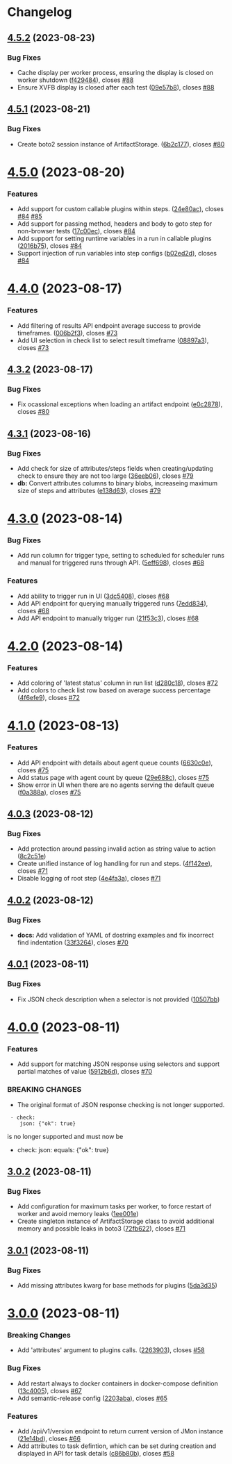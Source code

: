 # Changelog

## [4.5.2](https://gitlab.dockstudios.co.uk/pub/jmon/jmon/compare/v4.5.1...v4.5.2) (2023-08-23)


### Bug Fixes

* Cache display per worker process, ensuring the display is closed on worker shutdown ([f429484](https://gitlab.dockstudios.co.uk/pub/jmon/jmon/commit/f429484d999e73a10758fb873ef16dca89426cb5)), closes [#88](https://gitlab.dockstudios.co.uk/pub/jmon/jmon/issues/88)
* Ensure XVFB display is closed after each test ([09e57b8](https://gitlab.dockstudios.co.uk/pub/jmon/jmon/commit/09e57b893b768405557c2329f328f711029e2b80)), closes [#88](https://gitlab.dockstudios.co.uk/pub/jmon/jmon/issues/88)

## [4.5.1](https://gitlab.dockstudios.co.uk/pub/jmon/jmon/compare/v4.5.0...v4.5.1) (2023-08-21)


### Bug Fixes

* Create boto2 session instance of ArtifactStorage. ([6b2c177](https://gitlab.dockstudios.co.uk/pub/jmon/jmon/commit/6b2c177f72c906a2faa4da18206aeb5a36a3a9a1)), closes [#80](https://gitlab.dockstudios.co.uk/pub/jmon/jmon/issues/80)

# [4.5.0](https://gitlab.dockstudios.co.uk/pub/jmon/jmon/compare/v4.4.0...v4.5.0) (2023-08-20)


### Features

* Add support for custom callable plugins within steps. ([24e80ac](https://gitlab.dockstudios.co.uk/pub/jmon/jmon/commit/24e80ac92175766414dddfe0c9d983b3149a5eb0)), closes [#84](https://gitlab.dockstudios.co.uk/pub/jmon/jmon/issues/84) [#85](https://gitlab.dockstudios.co.uk/pub/jmon/jmon/issues/85)
* Add support for passing method, headers and body to goto step for non-browser tests ([17c00ec](https://gitlab.dockstudios.co.uk/pub/jmon/jmon/commit/17c00ec661ff6b698ddfa8b73e678d1a0d256e39)), closes [#84](https://gitlab.dockstudios.co.uk/pub/jmon/jmon/issues/84)
* Add support for setting runtime variables in a run in callable plugins ([2016b75](https://gitlab.dockstudios.co.uk/pub/jmon/jmon/commit/2016b7513f4a1b7f9b721e5791d1d722a9c24558)), closes [#84](https://gitlab.dockstudios.co.uk/pub/jmon/jmon/issues/84)
* Support injection of run variables into step configs ([b02ed2d](https://gitlab.dockstudios.co.uk/pub/jmon/jmon/commit/b02ed2db4a737611c1588fc60cc9d5d62a6f3994)), closes [#84](https://gitlab.dockstudios.co.uk/pub/jmon/jmon/issues/84)

# [4.4.0](https://gitlab.dockstudios.co.uk/pub/jmon/jmon/compare/v4.3.2...v4.4.0) (2023-08-17)


### Features

* Add filtering of results API endpoint average success to provide timeframes. ([006b2f3](https://gitlab.dockstudios.co.uk/pub/jmon/jmon/commit/006b2f39b74f18db9daad73b461c47c39f5295b5)), closes [#73](https://gitlab.dockstudios.co.uk/pub/jmon/jmon/issues/73)
* Add UI selection in check list to select result timeframe ([08897a3](https://gitlab.dockstudios.co.uk/pub/jmon/jmon/commit/08897a37b86cf7afe4913de1c4cfac38ef50098d)), closes [#73](https://gitlab.dockstudios.co.uk/pub/jmon/jmon/issues/73)

## [4.3.2](https://gitlab.dockstudios.co.uk/pub/jmon/jmon/compare/v4.3.1...v4.3.2) (2023-08-17)


### Bug Fixes

* Fix ocassional exceptions when loading an artifact endpoint ([e0c2878](https://gitlab.dockstudios.co.uk/pub/jmon/jmon/commit/e0c2878b7fad6ad5e4fd524e292cdbef829583d7)), closes [#80](https://gitlab.dockstudios.co.uk/pub/jmon/jmon/issues/80)

## [4.3.1](https://gitlab.dockstudios.co.uk/pub/jmon/jmon/compare/v4.3.0...v4.3.1) (2023-08-16)


### Bug Fixes

* Add check for size of attributes/steps fields when creating/updating check to ensure they are not too large ([36eeb06](https://gitlab.dockstudios.co.uk/pub/jmon/jmon/commit/36eeb0602201207642342052e43e3b3a5782026b)), closes [#79](https://gitlab.dockstudios.co.uk/pub/jmon/jmon/issues/79)
* **db:** Convert attributes columns to binary blobs, increaseing maximum size of steps and attributes ([e138d63](https://gitlab.dockstudios.co.uk/pub/jmon/jmon/commit/e138d63a022569cbd5c0a8d50bdfce85747dad9e)), closes [#79](https://gitlab.dockstudios.co.uk/pub/jmon/jmon/issues/79)

# [4.3.0](https://gitlab.dockstudios.co.uk/pub/jmon/jmon/compare/v4.2.0...v4.3.0) (2023-08-14)


### Bug Fixes

* Add run column for trigger type, setting to scheduled for scheduler runs and manual for triggered runs through API. ([5eff698](https://gitlab.dockstudios.co.uk/pub/jmon/jmon/commit/5eff69852e9f82fc08dbdf212bbd6d0506ef7e91)), closes [#68](https://gitlab.dockstudios.co.uk/pub/jmon/jmon/issues/68)


### Features

* Add ability to trigger run in UI ([3dc5408](https://gitlab.dockstudios.co.uk/pub/jmon/jmon/commit/3dc5408637953e26439cab05894e3a66ecf49844)), closes [#68](https://gitlab.dockstudios.co.uk/pub/jmon/jmon/issues/68)
* Add API endpoint for querying manually triggered runs ([7edd834](https://gitlab.dockstudios.co.uk/pub/jmon/jmon/commit/7edd8349f6ddf7d92ece331ef4dc74a8ad9b5e64)), closes [#68](https://gitlab.dockstudios.co.uk/pub/jmon/jmon/issues/68)
* Add API endpoint to manually trigger run ([21f53c3](https://gitlab.dockstudios.co.uk/pub/jmon/jmon/commit/21f53c30dee7b2f6ec581293e88a345b60592876)), closes [#68](https://gitlab.dockstudios.co.uk/pub/jmon/jmon/issues/68)

# [4.2.0](https://gitlab.dockstudios.co.uk/pub/jmon/jmon/compare/v4.1.0...v4.2.0) (2023-08-14)


### Features

* Add coloring of 'latest status' column in run list ([d280c18](https://gitlab.dockstudios.co.uk/pub/jmon/jmon/commit/d280c18a917fe8000775c190eb1b98cc049c7cfb)), closes [#72](https://gitlab.dockstudios.co.uk/pub/jmon/jmon/issues/72)
* Add colors to check list row based on average success percentage ([4f6efe9](https://gitlab.dockstudios.co.uk/pub/jmon/jmon/commit/4f6efe9cd94e27b3cd5641179628a6007bfc3556)), closes [#72](https://gitlab.dockstudios.co.uk/pub/jmon/jmon/issues/72)

# [4.1.0](https://gitlab.dockstudios.co.uk/pub/jmon/jmon/compare/v4.0.3...v4.1.0) (2023-08-13)


### Features

* Add API endpoint with details about agent queue counts ([6630c0e](https://gitlab.dockstudios.co.uk/pub/jmon/jmon/commit/6630c0ed13c61d7ed63ef2d089d99c17c0d56e32)), closes [#75](https://gitlab.dockstudios.co.uk/pub/jmon/jmon/issues/75)
* Add status page with agent count by queue ([29e688c](https://gitlab.dockstudios.co.uk/pub/jmon/jmon/commit/29e688c2bd434add4c3d0cb5ae53d78b55397f1e)), closes [#75](https://gitlab.dockstudios.co.uk/pub/jmon/jmon/issues/75)
* Show error in UI when there are no agents serving the default queue ([f0a388a](https://gitlab.dockstudios.co.uk/pub/jmon/jmon/commit/f0a388af980ffc11b6f800068da95281f56a6ff2)), closes [#75](https://gitlab.dockstudios.co.uk/pub/jmon/jmon/issues/75)

## [4.0.3](https://gitlab.dockstudios.co.uk/pub/jmon/jmon/compare/v4.0.2...v4.0.3) (2023-08-12)


### Bug Fixes

* Add protection around passing invalid action as string value to action ([8c2c51e](https://gitlab.dockstudios.co.uk/pub/jmon/jmon/commit/8c2c51ee4bfc3f2c2274b68fbfe6a562510d86e4))
* Create unified instance of log handling for run and steps. ([4f142ee](https://gitlab.dockstudios.co.uk/pub/jmon/jmon/commit/4f142eeb22232b4fa4577cc32a01c45054e051fe)), closes [#71](https://gitlab.dockstudios.co.uk/pub/jmon/jmon/issues/71)
* Disable logging of root step ([4e4fa3a](https://gitlab.dockstudios.co.uk/pub/jmon/jmon/commit/4e4fa3aad893be30ede1749789942622717e4d16)), closes [#71](https://gitlab.dockstudios.co.uk/pub/jmon/jmon/issues/71)

## [4.0.2](https://gitlab.dockstudios.co.uk/pub/jmon/jmon/compare/v4.0.1...v4.0.2) (2023-08-12)


### Bug Fixes

* **docs:** Add validation of YAML of dostring examples and fix incorrect find indentation ([33f3264](https://gitlab.dockstudios.co.uk/pub/jmon/jmon/commit/33f326428148a390d27b9bea3f302b79bccba786)), closes [#70](https://gitlab.dockstudios.co.uk/pub/jmon/jmon/issues/70)

## [4.0.1](https://gitlab.dockstudios.co.uk/pub/jmon/jmon/compare/v4.0.0...v4.0.1) (2023-08-11)


### Bug Fixes

* Fix JSON check description when a selector is not provided ([10507bb](https://gitlab.dockstudios.co.uk/pub/jmon/jmon/commit/10507bb0b8ada2e8b4c951c684a2b35f833e9a95))

# [4.0.0](https://gitlab.dockstudios.co.uk/pub/jmon/jmon/compare/v3.0.2...v4.0.0) (2023-08-11)


### Features

* Add support for matching JSON response using selectors and support partial matches of value ([5912b6d](https://gitlab.dockstudios.co.uk/pub/jmon/jmon/commit/5912b6d5b3fd84be5d8430751bf7f23ac5e28383)), closes [#70](https://gitlab.dockstudios.co.uk/pub/jmon/jmon/issues/70)


### BREAKING CHANGES

* The original format of JSON response checking is not longer supported.
```
 - check:
    json: {"ok": true}
```
is no longer supported and must now be
 - check:
    json:
      equals: {"ok": true}

## [3.0.2](https://gitlab.dockstudios.co.uk/pub/jmon/jmon/compare/v3.0.1...v3.0.2) (2023-08-11)


### Bug Fixes

* Add configuration for maximum tasks per worker, to force restart of worker and avoid memory leaks ([1ee001e](https://gitlab.dockstudios.co.uk/pub/jmon/jmon/commit/1ee001ed4f8a4d82479aa0466805392d80663f7e))
* Create singleton instance of ArtifactStorage class to avoid additional memory and possible leaks in boto3 ([72fb622](https://gitlab.dockstudios.co.uk/pub/jmon/jmon/commit/72fb6222694b9a1583ef707dd875fb02a578da70)), closes [#71](https://gitlab.dockstudios.co.uk/pub/jmon/jmon/issues/71)

## [3.0.1](https://gitlab.dockstudios.co.uk/pub/jmon/jmon/compare/v3.0.0...v3.0.1) (2023-08-11)


### Bug Fixes

* Add missing attributes kwarg for base methods for plugins ([5da3d35](https://gitlab.dockstudios.co.uk/pub/jmon/jmon/commit/5da3d355385bc3a38ed76e7f00777beee1b4eb8e))

# [3.0.0](https://gitlab.dockstudios.co.uk/pub/jmon/jmon/compare/v2.1.0...v3.0.0) (2023-08-11)

### Breaking Changes

* Add 'attributes' argument to plugins calls. ([2263903](https://gitlab.dockstudios.co.uk/pub/jmon/jmon/commit/2263903998101208e7fa42f3b7279de8c750343e)), closes [#58](https://gitlab.dockstudios.co.uk/pub/jmon/jmon/issues/67)

### Bug Fixes

* Add restart always to docker containers in docker-compose definition ([13c4005](https://gitlab.dockstudios.co.uk/pub/jmon/jmon/commit/13c4005677fbb9a01d399c54075ef2a429445848)), closes [#67](https://gitlab.dockstudios.co.uk/pub/jmon/jmon/issues/67)
* Add semantic-release config ([2203aba](https://gitlab.dockstudios.co.uk/pub/jmon/jmon/commit/2203aba64c777e2ba6b87171e88df1f613c14f95)), closes [#65](https://gitlab.dockstudios.co.uk/pub/jmon/jmon/issues/65)


### Features

* Add /api/v1/version endpoint to return current version of JMon instance ([21e14bd](https://gitlab.dockstudios.co.uk/pub/jmon/jmon/commit/21e14bd64e5c35047a2ae0780c3d91301888457a)), closes [#66](https://gitlab.dockstudios.co.uk/pub/jmon/jmon/issues/66)
* Add attributes to task defintion, which can be set during creation and displayed in API for task details ([c86b80b](https://gitlab.dockstudios.co.uk/pub/jmon/jmon/commit/c86b80bece052ffa5682e0bdb1de9fd9b4975f93)), closes [#58](https://gitlab.dockstudios.co.uk/pub/jmon/jmon/issues/58)
